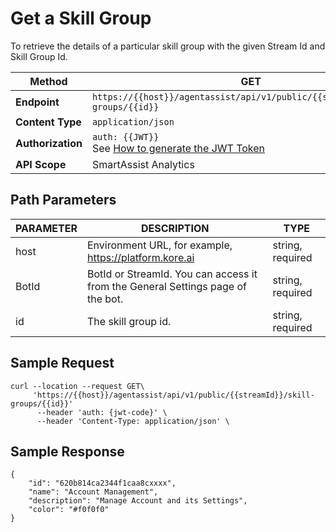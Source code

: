 # Get a Skill Group

To retrieve the details of a particular skill group with the given Stream Id and Skill Group Id.

| **Method**       | GET                                                                         |
|--------------|-----------------------------------------------------------------------------|
| **Endpoint**     | `https://{{host}}/agentassist/api/v1/public/{{streamId}}/skill-groups/{{id}}` |
| **Content Type** | `application/json`                                                         |
| **Authorization** | `auth: {{JWT}}` <br>See [How to generate the JWT Token](../automation/api-introduction.md#generating-the-jwt-token) |
| **API Scope**    | SmartAssist Analytics                                                      |

## Path Parameters

| **PARAMETER** | **DESCRIPTION**                                                   | **TYPE**          |
|-----------|---------------------------------------------------------------|---------------|
| host      | Environment URL, for example, https://platform.kore.ai   | string, required |
| BotId     | BotId or StreamId. You can access it from the General Settings page of the bot. | string, required |
| id        | The skill group id.                                           | string, required |

## Sample Request


```
curl --location --request GET\
     'https://{{host}}/agentassist/api/v1/public/{{streamId}}/skill-groups/{{id}}'
      --header 'auth: {jwt-code}' \
      --header 'Content-Type: application/json' \
```

## Sample Response

```
{
    "id": "620b814ca2344f1caa8cxxxx",
    "name": "Account Management",
    "description": "Manage Account and its Settings",
    "color": "#f0f0f0"
}
```